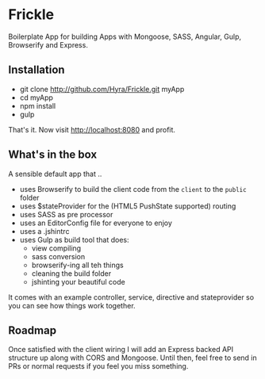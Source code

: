 Frickle
=======

Boilerplate App for building Apps with Mongoose, SASS, Angular, Gulp, Browserify and Express.

## Installation

- git clone http://github.com/Hyra/Frickle.git myApp
- cd myApp
- npm install
- gulp

That's it. Now visit [http://localhost:8080](http://localhost:8080) and profit.

## What's in the box

A sensible default app that ..

  - uses Browserify to build the client code from the `client` to the `public` folder
  - uses $stateProvider for the (HTML5 PushState supported) routing
  - uses SASS as pre processor
  - uses an EditorConfig file for everyone to enjoy
  - uses a .jshintrc
  - uses Gulp as build tool that does:
  	- view compiling
  	- sass conversion
  	- browserify-ing all teh things
  	- cleaning the build folder
  	- jshinting your beautiful code

It comes with an example controller, service, directive and stateprovider so you can see how things work together.

## Roadmap

Once satisfied with the client wiring I will add an Express backed API structure up along with CORS and Mongoose. Until then, feel free to send in PRs or normal requests if you feel you miss something.
